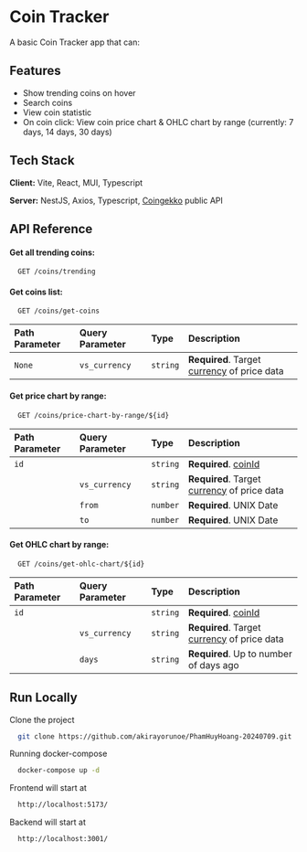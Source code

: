 # Coin Tracker

A basic Coin Tracker app that can:

## Features

- Show trending coins on hover
- Search coins
- View coin statistic
- On coin click: View coin price chart & OHLC chart by range (currently: 7 days, 14 days, 30 days)

## Tech Stack

**Client:** Vite, React, MUI, Typescript

**Server:** NestJS, Axios, Typescript, [Coingekko](https://docs.coingecko.com/v3.0.1/reference/coins-list) public API

## API Reference

#### Get all trending coins:

```http
  GET /coins/trending
```

#### Get coins list:

```http
  GET /coins/get-coins
```

| Path Parameter | Query Parameter | Type     | Description                                                                                                            |
| :------------- | :-------------- | :------- | :--------------------------------------------------------------------------------------------------------------------- |
| `None`         | `vs_currency`   | `string` | **Required**. Target [currency](https://docs.coingecko.com/v3.0.1/reference/simple-supported-currencies) of price data |

#### Get price chart by range:

```http
  GET /coins/price-chart-by-range/${id}
```

| Path Parameter | Query Parameter | Type     | Description                                                                                                            |
| :------------- | :-------------- | :------- | :--------------------------------------------------------------------------------------------------------------------- |
| `id`           |                 | `string` | **Required**. [coinId](https://docs.coingecko.com/v3.0.1/reference/coins-list)                                         |
|                | `vs_currency`   | `string` | **Required**. Target [currency](https://docs.coingecko.com/v3.0.1/reference/simple-supported-currencies) of price data |
|                | `from`          | `number` | **Required**. UNIX Date                                                                                                |
|                | `to`            | `number` | **Required**. UNIX Date                                                                                                |

#### Get OHLC chart by range:

```http
  GET /coins/get-ohlc-chart/${id}
```

| Path Parameter | Query Parameter | Type     | Description                                                                                                            |
| :------------- | :-------------- | :------- | :--------------------------------------------------------------------------------------------------------------------- |
| `id`           |                 | `string` | **Required**. [coinId](https://docs.coingecko.com/v3.0.1/reference/coins-list)                                         |
|                | `vs_currency`   | `string` | **Required**. Target [currency](https://docs.coingecko.com/v3.0.1/reference/simple-supported-currencies) of price data |
|                | `days`          | `string` | **Required**. Up to number of days ago                                                                                 |

## Run Locally

Clone the project

```bash
  git clone https://github.com/akirayorunoe/PhamHuyHoang-20240709.git
```

Running docker-compose

```bash
  docker-compose up -d
```

Frontend will start at

```bash
  http://localhost:5173/
```

Backend will start at

```bash
  http://localhost:3001/
```
